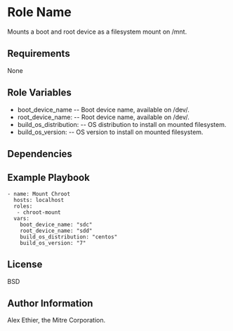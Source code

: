 Role Name
=========

Mounts a boot and root device as a filesystem mount on /mnt.

Requirements
------------

None

Role Variables
--------------

- boot_device_name -- Boot device name, available on /dev/.
- root_device_name: -- Root device name, available on /dev/.
- build_os_distribution: -- OS distribution to install on mounted filesystem.
- build_os_version: -- OS version to install on mounted filesystem.

Dependencies
------------

Example Playbook
----------------

```
- name: Mount Chroot
  hosts: localhost
  roles:
   - chroot-mount
  vars:
    boot_device_name: "sdc"
    root_device_name: "sdd"
    build_os_distribution: "centos"
    build_os_version: "7"
```

License
-------

BSD

Author Information
------------------

Alex Ethier, the Mitre Corporation.
